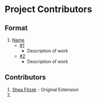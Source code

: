 # Project Contributors

## Format

1. [Name](https://github.com/username)
   - [#1](https://github.com/sheafitzek/fitz-dark-vscode-markdown-preview#1)
     - Description of work
   - [#2](https://github.com/sheafitzek/fitz-dark-vscode-markdown-preview#2)
     - Description of work

## Contributors

1. [Shea Fitzek](https://github.com/sheafitzek) - Original Extension
1. 
